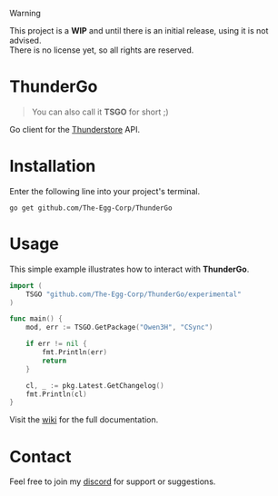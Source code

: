 > [!WARNING]
> This project is a **WIP** and until there is an initial release, using it is not advised.\
> There is no license yet, so all rights are reserved.

# ThunderGo
> You can also call it **TSGO** for short ;)

Go client for the [Thunderstore](https://thunderstore.io) API.

# Installation
Enter the following line into your project's terminal.

```console
go get github.com/The-Egg-Corp/ThunderGo
```

# Usage
This simple example illustrates how to interact with **ThunderGo**.
```go
import (
    TSGO "github.com/The-Egg-Corp/ThunderGo/experimental"
)

func main() {
    mod, err := TSGO.GetPackage("Owen3H", "CSync")

    if err != nil {
        fmt.Println(err)
        return
    }

	cl, _ := pkg.Latest.GetChangelog()
	fmt.Println(cl)
}
```

Visit the [wiki](https://github.com/The-Egg-Corp/ThunderGo/wiki) for the full documentation.

# Contact
Feel free to join my [discord](https://discord.gg/BwfzZpytjf) for support or suggestions.

